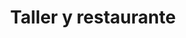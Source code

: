 ---
title: "Taller y restaurante"
url: /dulce-nombre/taller-y-restaurante/
shop: reparación de automóviles
---